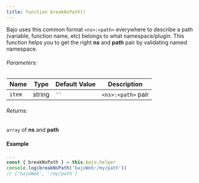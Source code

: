 ```yaml
---
title: function breakNsPath()
---
```


Bajo uses this common format ```<ns>:<path>``` everywhere to describe a path (variable, function name, etc) belongs to what namespace/plugin. This function helps you to get the right **ns** and **path** pair by validating named namespace.

###### Parameters:

| Name | Type | Default Value | Description |
| ---- | ---- | ------------- | ----------- |
| ```item``` | string | ```''``` | ```<ns>:<path>``` pair |

###### Returns:

```array``` of **ns** and **path**

#### Example

```javascript
...
const { breakNsPath } = this.bajo.helper
console.log(breakNsPath('bajoWeb:/my/path'))
// ['bajoWeb', '/my/path']
```
